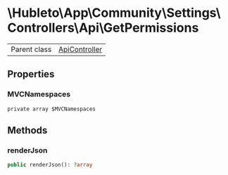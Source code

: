 
# \Hubleto\App\Community\Settings\Controllers\Api\GetPermissions
<table class='table-default dense'>
<tr><td>Parent class</td><td><a href="../../../../../Erp/Controllers/ApiController">ApiController</a></td></tr></table>


## Properties

### MVCNamespaces

`private array $MVCNamespaces`


## Methods

### renderJson

```php
public renderJson(): ?array
```


